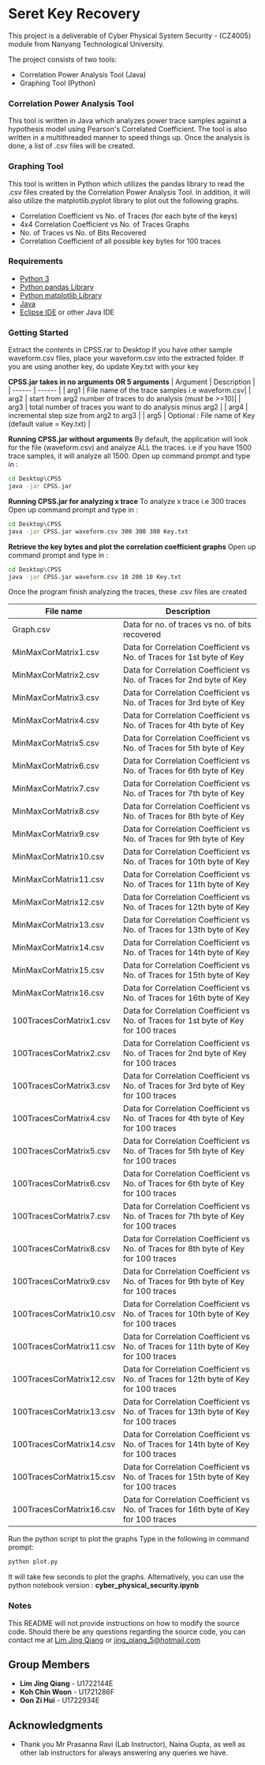 # Seret Key Recovery



This project is a deliverable of Cyber Physical System Security - (CZ4005) module from Nanyang Technological University. 

The project consists of two tools: 
  - Correlation Power Analysis Tool (Java)
  - Graphing Tool (Python)
 
### Correlation Power Analysis Tool
This tool is written in Java which analyzes power trace samples against a hypothesis model using Pearson's Correlated Coefficient. The tool is also written in a multithreaded manner to speed things up. Once the analysis is done, a list of .csv files will be created.

### Graphing Tool
This tool is written in Python which utilizes the pandas library to read the .csv files created by the Correlation Power Analysis Tool. 
In addition, it will also utilize the matplotlib.pyplot library to plot out the following graphs.
 - Correlation Coefficient vs No. of Traces (for each byte of the keys)
 - 4x4 Correlation Coefficient vs No. of Traces Graphs
 - No. of Traces vs No. of Bits Recovered
 - Correlation Coefficient of all possible key bytes for 100 traces


### Requirements
* [Python 3](https://realpython.com/installing-python/)
* [Python pandas Library](https://pandas.pydata.org/pandas-docs/stable/install.html)
* [Python matplotlib Library](https://pypi.org/project/matplotlib/)
* [Java](https://www.java.com/en/download/)
* [Eclipse IDE](https://www.eclipse.org/downloads/) or other Java IDE

### Getting Started



Extract the contents in CPSS.rar to Desktop
If you have other sample waveform.csv files, place your waveform.csv into the extracted folder.
If you are using another key, do update Key.txt with your key

**CPSS.jar takes in no arguments OR 5 arguments**
| Argument | Description |
| ------ | ------ |
| arg1 | File name of the trace samples i.e waveform.csv|
| arg2 | start from arg2 number of traces to do analysis (must be >=10)|
| arg3  | total number of traces you want to do analysis minus arg2  |
| arg4 | incremental step size from arg2 to arg3 |
| arg5 | Optional : File name of Key (default value = Key.txt) |

**Running CPSS.jar without arguments**
By default, the application will look for the file (waveform.csv) and analyze ALL the traces. i.e if you have 1500 trace samples, it will analyze all 1500.
Open up command prompt and type in : 

```sh
cd Desktop\CPSS
java -jar CPSS.jar
```

**Running CPSS.jar for analyzing x trace**
To analyze x trace i.e 300 traces
Open up command prompt and type in : 

```sh
cd Desktop\CPSS
java -jar CPSS.jar waveform.csv 300 300 300 Key.txt
```
**Retrieve the key bytes and plot the correlation coefficient graphs**
Open up command prompt and type in : 

```sh
cd Desktop\CPSS
java -jar CPSS.jar waveform.csv 10 200 10 Key.txt
```

Once the program finish analyzing the traces, these .csv files are created

| File name | Description |
| --- | --- |
| Graph.csv | Data for no. of traces vs no. of bits recovered|
| MinMaxCorMatrix1.csv | Data for Correlation Coefficient vs No. of Traces for 1st byte of Key|
| MinMaxCorMatrix2.csv | Data for Correlation Coefficient vs No. of Traces for 2nd byte of Key|
| MinMaxCorMatrix3.csv | Data for Correlation Coefficient vs No. of Traces for 3rd byte of Key|
| MinMaxCorMatrix4.csv | Data for Correlation Coefficient vs No. of Traces for 4th byte of Key|
| MinMaxCorMatrix5.csv | Data for Correlation Coefficient vs No. of Traces for 5th byte of Key|
| MinMaxCorMatrix6.csv | Data for Correlation Coefficient vs No. of Traces for 6th byte of Key|
| MinMaxCorMatrix7.csv | Data for Correlation Coefficient vs No. of Traces for 7th byte of Key|
| MinMaxCorMatrix8.csv | Data for Correlation Coefficient vs No. of Traces for 8th byte of Key|
| MinMaxCorMatrix9.csv | Data for Correlation Coefficient vs No. of Traces for 9th byte of Key|
| MinMaxCorMatrix10.csv | Data for Correlation Coefficient vs No. of Traces for 10th byte of Key|
| MinMaxCorMatrix11.csv | Data for Correlation Coefficient vs No. of Traces for 11th byte of Key|
| MinMaxCorMatrix12.csv | Data for Correlation Coefficient vs No. of Traces for 12th byte of Key|
| MinMaxCorMatrix13.csv | Data for Correlation Coefficient vs No. of Traces for 13th byte of Key|
| MinMaxCorMatrix14.csv | Data for Correlation Coefficient vs No. of Traces for 14th byte of Key|
| MinMaxCorMatrix15.csv | Data for Correlation Coefficient vs No. of Traces for 15th byte of Key|
| MinMaxCorMatrix16.csv | Data for Correlation Coefficient vs No. of Traces for 16th byte of Key|
| 100TracesCorMatrix1.csv | Data for Correlation Coefficient vs No. of Traces for 1st byte of Key for 100 traces|
| 100TracesCorMatrix2.csv | Data for Correlation Coefficient vs No. of Traces for 2nd byte of Key for 100 traces|
| 100TracesCorMatrix3.csv | Data for Correlation Coefficient vs No. of Traces for 3rd byte of Key for 100 traces|
| 100TracesCorMatrix4.csv | Data for Correlation Coefficient vs No. of Traces for 4th byte of Key for 100 traces|
| 100TracesCorMatrix5.csv | Data for Correlation Coefficient vs No. of Traces for 5th byte of Key for 100 traces|
| 100TracesCorMatrix6.csv | Data for Correlation Coefficient vs No. of Traces for 6th byte of Key for 100 traces|
| 100TracesCorMatrix7.csv | Data for Correlation Coefficient vs No. of Traces for 7th byte of Key for 100 traces|
| 100TracesCorMatrix8.csv | Data for Correlation Coefficient vs No. of Traces for 8th byte of Key for 100 traces|
| 100TracesCorMatrix9.csv | Data for Correlation Coefficient vs No. of Traces for 9th byte of Key for 100 traces|
| 100TracesCorMatrix10.csv | Data for Correlation Coefficient vs No. of Traces for 10th byte of Key for 100 traces|
| 100TracesCorMatrix11.csv | Data for Correlation Coefficient vs No. of Traces for 11th byte of Key for 100 traces|
| 100TracesCorMatrix12.csv | Data for Correlation Coefficient vs No. of Traces for 12th byte of Key for 100 traces|
| 100TracesCorMatrix13.csv | Data for Correlation Coefficient vs No. of Traces for 13th byte of Key for 100 traces|
| 100TracesCorMatrix14.csv | Data for Correlation Coefficient vs No. of Traces for 14th byte of Key for 100 traces|
| 100TracesCorMatrix15.csv | Data for Correlation Coefficient vs No. of Traces for 15th byte of Key for 100 traces|
| 100TracesCorMatrix16.csv | Data for Correlation Coefficient vs No. of Traces for 16th byte of Key for 100 traces|

Run the python script to plot the graphs
Type in the following in command prompt:
```sh
python plot.py
```
It will take few seconds to plot the graphs.
Alternatively, you can use the python notebook version : **cyber_physical_security.ipynb**
### Notes
This README will not provide instructions on how to modify the source code. Should there be any questions regarding the source code, you can contact me at [Lim Jing Qiang](mailto:LIMJ0202@e.ntu.edu.sg) or <jing_qiang_5@hotmail.com>
## Group Members

* **Lim Jing Qiang** - U1722144E
* **Koh Chin Woon** - U1721286F
* **Oon Zi Hui** - U1722934E


## Acknowledgments
- Thank you Mr Prasanna Ravi (Lab Instructor), Naina Gupta, as well as other lab instructors for always answering any queries we have.


